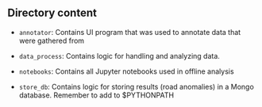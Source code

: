 ## Directory content

- `annotator`: Contains UI program that was used to annotate data that were gathered from 

- `data_process`: Contains logic for handling and analyzing data.

- `notebooks`: Contains all Jupyter notebooks used in offline analysis

- `store_db`: Contains logic for storing results (road anomalies) in a Mongo database. Remember to add to $PYTHONPATH
